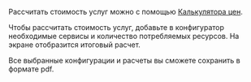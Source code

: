 Рассчитать стоимость услуг можно с помощью [Калькулятора цен](https://mcs.mail.ru/pricing/).

Чтобы рассчитать стоимость услуг, добавьте в конфигуратор необходимые сервисы и количество потребляемых ресурсов. На экране отобразится итоговый расчет.

Все выбранные конфигурации и расчеты вы сможете сохранить в формате pdf.